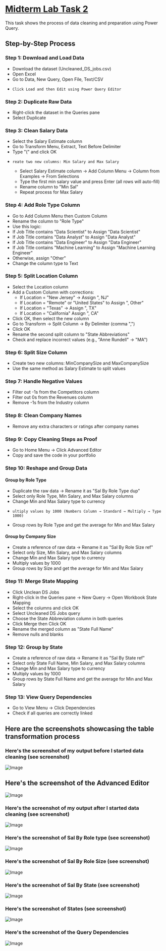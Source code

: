 # [Midterm Lab Task 2](https://github.com/user-attachments/files/19111495/Midterm.Lab.Task.2.xlsx)
This task shows the process of data cleaning and preparation using Power Query.
## Step-by-Step Process
### Step 1: Download and Load Data  
- Download the dataset (Uncleaned_DS_jobs.csv)
-  Open Excel
-   Go to Data, New Query, Open File, Text/CSV
-     Click Load and then Edit using Power Query Editor  

### Step 2: Duplicate Raw Data  
- Right-click the dataset in the Queries pane
-  Select Duplicate  

### Step 3: Clean Salary Data  
- Select the Salary Estimate column
-  Go to Transform Menu, Extract, Text Before Delimiter
-   Type "(" and click OK
-     reate two new columns: Min Salary and Max Salary  
   - Select Salary Estimate column → Add Column Menu → Column from Examples → From Selections  
   - Type the first min salary value and press Enter (all rows will auto-fill)  
   - Rename column to "Min Sal"  
   - Repeat process for Max Salary  

### Step 4: Add Role Type Column  
- Go to Add Column Menu then Custom Column
-  Rename the column to "Role Type"
-   Use this logic:  
   - If Job Title contains "Data Scientist" to Assign "Data Scientist"  
   - If Job Title contains "Data Analyst" to Assign "Data Analyst"  
   - If Job Title contains "Data Engineer" to Assign "Data Engineer"  
   - If Job Title contains "Machine Learning" to Assign "Machine Learning Engineer"  
   - Otherwise, assign "Other" 
- Change the column type to Text  

### Step 5: Split Location Column  
- Select the Location column  
- Add a Custom Column with corrections:  
   - If Location = "New Jersey" → Assign ", NJ"  
   - If Location = "Remote" or "United States" to Assign ", Other"  
   - If Location = "Texas" → Assign ", TX"  
   - If Location = "California" Assign ", CA" 
- Click OK, then select the new column  
- Go to Transform → Split Column → By Delimiter (comma ",")  
- Click OK  
- Rename the second split column to "State Abbreviations"  
- Check and replace incorrect values (e.g., "Anne Rundell" → "MA")  

### Step 6: Split Size Column  
- Create two new columns: MinCompanySize and MaxCompanySize
-  Use the same method as Salary Estimate to split values  

### Step 7: Handle Negative Values  
- Filter out -1s from the Competitors column
-  Filter out 0s from the Revenues column
-   Remove -1s from the Industry column  

### Step 8: Clean Company Names  
- Remove any extra characters or ratings after company names  

### Step 9: Copy Cleaning Steps as Proof  
- Go to Home Menu → Click Advanced Editor
-  Copy and save the code in your portfolio  



### Step 10: Reshape and Group Data  
#### Group by Role Type  
- Duplicate the raw data → Rename it as "Sal By Role Type dup"
-  Select only Role Type, Min Salary, and Max Salary columns
-   Change Min and Max Salary type to currency
-     ultiply values by 1000 (Numbers Column → Standard → Multiply → Type 1000)
-  Group rows by Role Type and get the average for Min and Max Salary  

#### Group by Company Size  
- Create a reference of raw data → Rename it as "Sal By Role Size ref"
-  Select only Size, Min Salary, and Max Salary columns
-   Change Min and Max Salary type to currency
-  Multiply values by 1000
-  Group rows by Size and get the average for Min and Max Salary  


### Step 11: Merge State Mapping  
- Click Unclean DS Jobs
- Right-click in the Queries pane → New Query → Open Workbook State Mapping
- Select the columns and click OK  
-  Select Uncleaned DS Jobs query
- Choose the State Abbreviation column in both queries
-  Click Merge then Click OK
-   Rename the merged column as "State Full Name"
-  Remove nulls and blanks
### Step 12: Group by State  
- Create a reference of raw data → Rename it as "Sal By State ref"  
- Select only State Full Name, Min Salary, and Max Salary columns
- Change Min and Max Salary type to currency
- Multiply values by 1000
- Group rows by State Full Name and get the average for Min and Max Salary  



### Step 13: View Query Dependencies  
- Go to View Menu → Click Dependencies
- Check if all queries are correctly linked  

## Here are the screenshots showcasing the table transformation process
### Here's the screenshot of my output before I started data cleaning (see screenshot)
![Image](https://github.com/user-attachments/assets/38ea140c-bb3b-44c1-b2cb-a25601ea8467)
## Here's the screenshot of the Advanced Editor
![Image](https://github.com/user-attachments/assets/363e27b5-76d2-4561-8907-6718216a3d45)
### Here's the screenshot of my output after I started data cleaning (see screenshot)
![Image](https://github.com/user-attachments/assets/dd368a40-ad15-4159-a5dd-3ab372efe33d)


### Here's the screenshot of Sal By Role type (see screenshot)
![Image](https://github.com/user-attachments/assets/4a2b5298-8a0b-4440-8e83-de4f0810d89d)
### Here's the screenshot of Sal By Role Size (see screenshot)
![Image](https://github.com/user-attachments/assets/f193001b-6da3-46fa-aa36-877f20cefc81)
### Here's the screenshot of Sal By State (see screenshot)
![Image](https://github.com/user-attachments/assets/d6e69440-32be-4cbf-af2c-5d8a99dfdcbc)
### Here's the screenshot of States (see screenshot)
![Image](https://github.com/user-attachments/assets/8c402690-1e7a-4253-899d-e0f74b6e302a)
### Here's the screenshot of the Query Dependencies
![Image](https://github.com/user-attachments/assets/e964092b-b535-4357-86aa-13795196b172)
